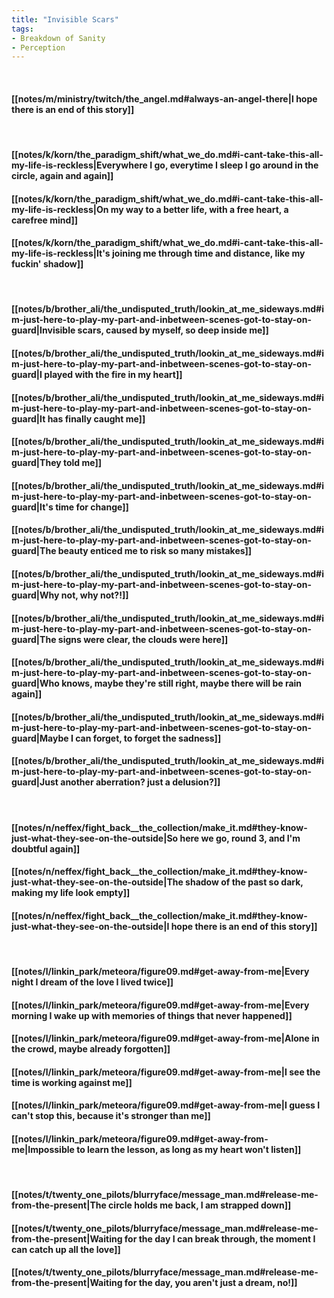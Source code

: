 ```yaml
---
title: "Invisible Scars"
tags:
- Breakdown of Sanity
- Perception
---
```

&nbsp;
#### [[notes/m/ministry/twitch/the_angel.md#always-an-angel-there|I hope there is an end of this story]]
&nbsp;
#### [[notes/k/korn/the_paradigm_shift/what_we_do.md#i-cant-take-this-all-my-life-is-reckless|Everywhere I go, everytime I sleep I go around in the circle, again and again]]
#### [[notes/k/korn/the_paradigm_shift/what_we_do.md#i-cant-take-this-all-my-life-is-reckless|On my way to a better life, with a free heart, a carefree mind]]
#### [[notes/k/korn/the_paradigm_shift/what_we_do.md#i-cant-take-this-all-my-life-is-reckless|It's joining me through time and distance, like my fuckin' shadow]]
&nbsp;
#### [[notes/b/brother_ali/the_undisputed_truth/lookin_at_me_sideways.md#im-just-here-to-play-my-part-and-inbetween-scenes-got-to-stay-on-guard|Invisible scars, caused by myself, so deep inside me]]
#### [[notes/b/brother_ali/the_undisputed_truth/lookin_at_me_sideways.md#im-just-here-to-play-my-part-and-inbetween-scenes-got-to-stay-on-guard|I played with the fire in my heart]]
#### [[notes/b/brother_ali/the_undisputed_truth/lookin_at_me_sideways.md#im-just-here-to-play-my-part-and-inbetween-scenes-got-to-stay-on-guard|It has finally caught me]]
#### [[notes/b/brother_ali/the_undisputed_truth/lookin_at_me_sideways.md#im-just-here-to-play-my-part-and-inbetween-scenes-got-to-stay-on-guard|They told me]]
#### [[notes/b/brother_ali/the_undisputed_truth/lookin_at_me_sideways.md#im-just-here-to-play-my-part-and-inbetween-scenes-got-to-stay-on-guard|It's time for change]]
#### [[notes/b/brother_ali/the_undisputed_truth/lookin_at_me_sideways.md#im-just-here-to-play-my-part-and-inbetween-scenes-got-to-stay-on-guard|The beauty enticed me to risk so many mistakes]]
#### [[notes/b/brother_ali/the_undisputed_truth/lookin_at_me_sideways.md#im-just-here-to-play-my-part-and-inbetween-scenes-got-to-stay-on-guard|Why not, why not?!]]
#### [[notes/b/brother_ali/the_undisputed_truth/lookin_at_me_sideways.md#im-just-here-to-play-my-part-and-inbetween-scenes-got-to-stay-on-guard|The signs were clear, the clouds were here]]
#### [[notes/b/brother_ali/the_undisputed_truth/lookin_at_me_sideways.md#im-just-here-to-play-my-part-and-inbetween-scenes-got-to-stay-on-guard|Who knows, maybe they're still right, maybe there will be rain again]]
#### [[notes/b/brother_ali/the_undisputed_truth/lookin_at_me_sideways.md#im-just-here-to-play-my-part-and-inbetween-scenes-got-to-stay-on-guard|Maybe I can forget, to forget the sadness]]
#### [[notes/b/brother_ali/the_undisputed_truth/lookin_at_me_sideways.md#im-just-here-to-play-my-part-and-inbetween-scenes-got-to-stay-on-guard|Just another aberration? just a delusion?]]
&nbsp;
#### [[notes/n/neffex/fight_back__the_collection/make_it.md#they-know-just-what-they-see-on-the-outside|So here we go, round 3, and I'm doubtful again]]
#### [[notes/n/neffex/fight_back__the_collection/make_it.md#they-know-just-what-they-see-on-the-outside|The shadow of the past so dark, making my life look empty]]
#### [[notes/n/neffex/fight_back__the_collection/make_it.md#they-know-just-what-they-see-on-the-outside|I hope there is an end of this story]]
&nbsp;
#### [[notes/l/linkin_park/meteora/figure09.md#get-away-from-me|Every night I dream of the love I lived twice]]
#### [[notes/l/linkin_park/meteora/figure09.md#get-away-from-me|Every morning I wake up with memories of things that never happened]]
#### [[notes/l/linkin_park/meteora/figure09.md#get-away-from-me|Alone in the crowd, maybe already forgotten]]
#### [[notes/l/linkin_park/meteora/figure09.md#get-away-from-me|I see the time is working against me]]
#### [[notes/l/linkin_park/meteora/figure09.md#get-away-from-me|I guess I can't stop this, because it's stronger than me]]
#### [[notes/l/linkin_park/meteora/figure09.md#get-away-from-me|Impossible to learn the lesson, as long as my heart won't listen]]
&nbsp;
#### [[notes/t/twenty_one_pilots/blurryface/message_man.md#release-me-from-the-present|The circle holds me back, I am strapped down]]
#### [[notes/t/twenty_one_pilots/blurryface/message_man.md#release-me-from-the-present|Waiting for the day I can break through, the moment I can catch up all the love]]
#### [[notes/t/twenty_one_pilots/blurryface/message_man.md#release-me-from-the-present|Waiting for the day, you aren't just a dream, no!]]
